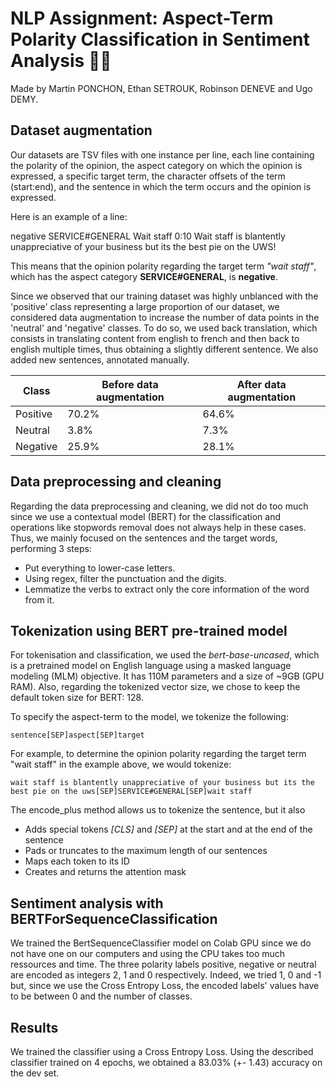 # NLP Assignment: Aspect-Term Polarity Classification in Sentiment Analysis 🌊🔥

Made by Martin PONCHON, Ethan SETROUK, Robinson DENEVE and Ugo DEMY.

## Dataset augmentation

Our datasets are TSV files with one instance per line, each line containing the polarity of the opinion, the aspect category on which the opinion is expressed, a specific target term, the character offsets of the term (start:end), and the sentence in which the term occurs and the opinion is expressed.

Here is an example of a line:

negative SERVICE#GENERAL Wait staff 0:10 Wait staff is blantently unappreciative of your business but its the best pie on the UWS!

This means that the opinion polarity regarding the target term *"wait staff"*, which has
the aspect category **SERVICE#GENERAL**, is **negative**.

Since we observed that our training dataset was highly unblanced with the 'positive' class representing a large proportion of our dataset, we considered data augmentation to increase the number of data points in the 'neutral' and 'negative' classes. To do so, we used back translation, which consists in translating content from english to french and then back to english multiple times, thus obtaining a slightly different sentence. We also added new sentences, annotated manually.

| Class  | Before data augmentation | After data augmentation |
| ------------- | ------------- | ------------- |
| Positive  | 70.2% |  64.6%  |
| Neutral  | 3.8%  | 7.3% |
| Negative | 25.9%  | 28.1% |

## Data preprocessing and cleaning

Regarding the data preprocessing and cleaning, we did not do too much since we use a contextual model (BERT) for the classification and operations like stopwords removal does not always help in these cases. Thus, we mainly focused on the sentences and the target words, performing 3 steps:
- Put everything to lower-case letters.
- Using regex, filter the punctuation and the digits.
- Lemmatize the verbs to extract only the core information of the word from it.

## Tokenization using BERT pre-trained model

For tokenisation and classification, we used the *bert-base-uncased*, which is a pretrained model on English language using a masked language modeling (MLM) objective. It has 110M parameters and a size of ~9GB (GPU RAM).
Also, regarding the tokenized vector size, we chose to keep the default token size for BERT: 128.

To specify the aspect-term to the model, we tokenize the following:

`sentence[SEP]aspect[SEP]target`

For example, to determine the opinion polarity regarding the target term "wait staff" in the example above, we would tokenize:

`wait staff is blantently unappreciative of your business but its the best pie on the uws[SEP]SERVICE#GENERAL[SEP]wait staff`

The encode_plus method allows us to tokenize the sentence, but it also
- Adds special tokens *[CLS]* and *[SEP]* at the start and at the end of the sentence
- Pads or truncates to the maximum length of our sentences
- Maps each token to its ID
- Creates and returns the attention mask

## Sentiment analysis with BERTForSequenceClassification

We trained the BertSequenceClassifier model on Colab GPU since we do not have one on our computers and using the CPU takes too much ressources and time.
The three polarity labels positive, negative or neutral are encoded as integers 2, 1 and 0 respectively. Indeed, we tried 1, 0 and -1 but, since we use the Cross Entropy Loss, the encoded labels' values have to be between 0 and the number of classes.

## Results

We trained the classifier using a Cross Entropy Loss.
Using the described classifier trained on 4 epochs, we obtained a 83.03% (+- 1.43) accuracy on the dev set.
